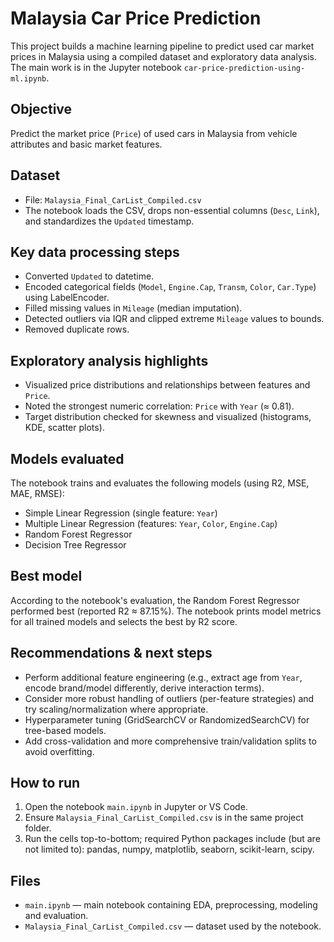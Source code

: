 # Malaysia Car Price Prediction

This project builds a machine learning pipeline to predict used car market prices in Malaysia using a compiled dataset and exploratory data analysis. The main work is in the Jupyter notebook `car-price-prediction-using-ml.ipynb`.

## Objective
Predict the market price (`Price`) of used cars in Malaysia from vehicle attributes and basic market features.

## Dataset
- File: `Malaysia_Final_CarList_Compiled.csv`
- The notebook loads the CSV, drops non-essential columns (`Desc`, `Link`), and standardizes the `Updated` timestamp.

## Key data processing steps
- Converted `Updated` to datetime.
- Encoded categorical fields (`Model`, `Engine.Cap`, `Transm`, `Color`, `Car.Type`) using LabelEncoder.
- Filled missing values in `Mileage` (median imputation).
- Detected outliers via IQR and clipped extreme `Mileage` values to bounds.
- Removed duplicate rows.

## Exploratory analysis highlights
- Visualized price distributions and relationships between features and `Price`.
- Noted the strongest numeric correlation: `Price` with `Year` (≈ 0.81).
- Target distribution checked for skewness and visualized (histograms, KDE, scatter plots).

## Models evaluated
The notebook trains and evaluates the following models (using R2, MSE, MAE, RMSE):

- Simple Linear Regression (single feature: `Year`)
- Multiple Linear Regression (features: `Year`, `Color`, `Engine.Cap`)
- Random Forest Regressor
- Decision Tree Regressor

## Best model
According to the notebook's evaluation, the Random Forest Regressor performed best (reported R2 ≈ 87.15%). The notebook prints model metrics for all trained models and selects the best by R2 score.

## Recommendations & next steps
- Perform additional feature engineering (e.g., extract age from `Year`, encode brand/model differently, derive interaction terms).
- Consider more robust handling of outliers (per-feature strategies) and try scaling/normalization where appropriate.
- Hyperparameter tuning (GridSearchCV or RandomizedSearchCV) for tree-based models.
- Add cross-validation and more comprehensive train/validation splits to avoid overfitting.

## How to run
1. Open the notebook `main.ipynb` in Jupyter or VS Code.
2. Ensure `Malaysia_Final_CarList_Compiled.csv` is in the same project folder.
3. Run the cells top-to-bottom; required Python packages include (but are not limited to): pandas, numpy, matplotlib, seaborn, scikit-learn, scipy.

## Files
- `main.ipynb` — main notebook containing EDA, preprocessing, modeling and evaluation.
- `Malaysia_Final_CarList_Compiled.csv` — dataset used by the notebook.